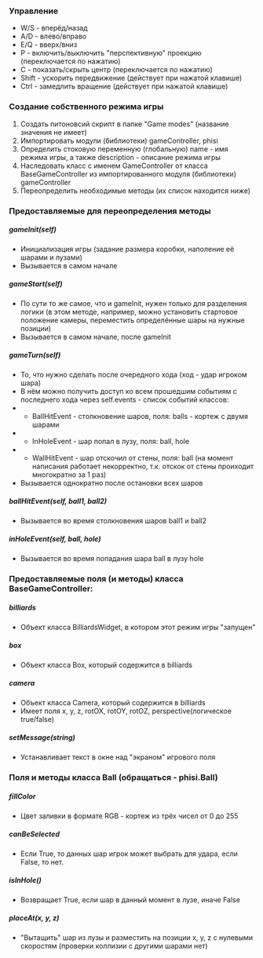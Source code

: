 ### Управление

- W/S - вперёд/назад
- A/D - влево/вправо
- E/Q - вверх/вниз
- P - включить/выключить "перспективную" проекцию (переключается по нажатию)
- C - показать/скрыть центр (переключается по нажатию)
- Shift - ускорить передвижение (действует при нажатой клавише)
- Ctrl - замедлить вращение (действует при нажатой клавише)

### Создание собственного режима игры
1. Создать питоновсий скрипт в папке "Game modes" (название значения не имеет)
2. Импортировать модули (библиотеки) gameController, phisi
3. Определить стоковую переменную (глобальную) name - имя режима игры, а также description - описание режима игры
4. Наследовать класс с именем GameController от класса BaseGameController из импортированного модуля (библиотеки) gameController
5. Переопределить необходимые методы (их список находится ниже)

### Предоставляемые для переопределения методы
##### gameInit(self)
- Инициализация игры (задание размера коробки, наполение её шарами и лузами)
- Вызывается в самом начале

##### gameStart(self)
- По сути то же самое, что и gameInit, нужен только для разделения логики (в этом методе, например, можно установить стартовое положение камеры, переместить определённые шары на нужные позиции)
- Вызывается в самом начале, после gameInit

##### gameTurn(self)
- То, что нужно сделать после очередного хода (ход - удар игроком шара)
- В нём можно получить доступ ко всем прошедшим событиям с последнего хода через self.events - список событий классов:
- - BallHitEvent - столкновение шаров, поля: balls - кортеж с двумя шарами
- - InHoleEvent - шар попал в лузу, поля: ball, hole
- - WallHitEvent - шар отскочил от стены, поля: ball (на момент написания работает некорректно, т.к. отскок от стены проиходит многократно за 1 раз)
- Вызывается однократно после остановки всех шаров

##### ballHitEvent(self, ball1, ball2)
- Вызывается во время столкновения шаров ball1 и ball2

##### inHoleEvent(self, ball, hole)
- Вызывается во время попадания шара ball в лузу hole

### Предоставляемые поля (и методы) класса BaseGameController:
##### billiards
- Объект класса BilliardsWidget, в котором этот режим игры "запущен"

##### box
- Объект класса Box, который содержится в billiards

##### camera
- Объект класса Camera, который содержится в billiards
- Имеет поля x, y, z, rotOX, rotOY, rotOZ, perspective(логическое true/false)

##### setMessage(string)
- Устанавливает текст в окне над "экраном" игрового поля

### Поля и методы класса Ball (обращаться - phisi.Ball)
##### fillColor
- Цвет заливки в формате RGB - кортеж из трёх чисел от 0 до 255

##### canBeSelected
- Если True, то данных шар игрок может выбрать для удара, если False, то нет.

##### isInHole()
- Возвращает True, если шар в данный момент в лузе, иначе False

##### placeAt(x, y, z)
- "Вытащить" шар из лузы и разместить на позиции x, y, z с нулевыми скоростям (проверки коллизии с другими шарами нет)
